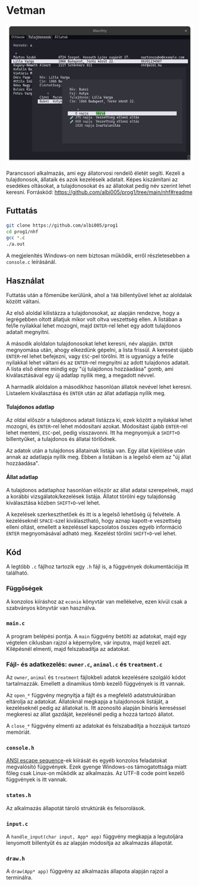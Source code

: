 # Vetman

![](preview.png)

Parancssori alkalmazás, ami egy állatorvosi rendelő életét segíti.
Kezeli a tulajdonosok, állataik és azok kezeléseik adatait.
Képes kiszámítani az esedékes oltásokat, a tulajdonosokat és az állatokat pedig név szerint lehet keresni.
Forráskód: https://github.com/albi005/prog1/tree/main/nhf#readme

## Futtatás

```bash
git clone https://github.com/albi005/prog1
cd prog1/nhf
gcc *.c
./a.out
```
A megjelenítés Windows-on nem biztosan működik, erről részletesebben a `console.c` leírásánál.

## Használat

Futtatás után a főmenübe kerülünk, ahol a `TAB` billentyűvel lehet az aloldalak között váltani.

Az első aloldal kilistázza a tulajdonosokat, az alapján rendezve, hogy a legrégebben oltott állatjuk mikor volt oltva veszettség ellen.
A listában a fel/le nyilakkal lehet mozogni, majd `ENTER`-rel lehet egy adott tulajdonos adatait megnyitni.

A második aloldalon tulajdonosokat lehet keresni, név alapján.
`ENTER` megnyomása után, ahogy elkezdünk gépelni, a lista frissül. A keresést újabb `ENTER`-rel lehet befejezni, vagy `ESC`-pel törölni.
Itt is ugyanúgy a fel/le nyilakkal lehet váltani és az `ENTER`-rel megnyitni az adott tulajdonos adatait.
A lista első eleme mindig egy "új tulajdonos hozzáadása" gomb, ami kiválasztásával egy új adatlap nyílik meg, a megadott névvel.

A harmadik aloldalon a másodikhoz hasonlóan állatok nevével lehet keresni. Listaelem kiválasztása és `ENTER` után az állat adatlapja nyílik meg.

#### Tulajdonos adatlap
Az oldal először a tulajdonos adatait listázza ki, ezek között a nyilakkal lehet mozogni, és `ENTER`-rel lehet módosítani azokat. Módosítást újabb `ENTER`-rel lehet menteni, `ESC`-pel, pedig visszavonni.
Itt ha megnyomjuk a `SHIFT+D` billentyűket, a tulajdonos és állatai törlődnek.

Az adatok után a tulajdonos állatainak listája van. Egy állat kijelölése után annak az adatlapja nyílik meg. Ebben a listában is a legelső elem az "új állat hozzáadása".

#### Állat adatlap
A tulajdonos adatlaphoz hasonlóan először az állat adatai szerepelnek, majd a korábbi vizsgálatok/kezelések listája.
Állatot törölni egy tulajdonság kiválasztása közben `SHIFT+D`-vel lehet.

A kezelések szerkeszthetőek és itt is a legelső lehetőség új felvétele.
A kezeléseknél `SPACE`-szel kiválasztható, hogy aznap kapott-e veszettség elleni oltást, emellett a kezeléssel kapcsolatos összes egyéb információ `ENTER` megnyomásával adható meg.
Kezelést törölni `SHIFT+D`-vel lehet.

## Kód
A legtöbb `.c` fájlhoz tartozik egy `.h` fájl is, a függvények dokumentációja itt található.

### Függőségek
A konzolos kiíráshoz az `econio` könyvtár van mellékelve, ezen kívül csak a szabványos könyvtár van használva.

### `main.c`
A program belépési pontja. A `main` függvény betölti az adatokat, majd egy végtelen ciklusban rajzol a képernyőre, vár inputra, majd kezeli azt.
Kilépésnél elmenti, majd felszabadítja az adatokat.

### Fájl- és adatkezelés: `owner.c`, `animal.c` és `treatment.c`
Az `owner`, `animal` és `treatment` fájlokbeli adatok kezelésére szolgáló kódot tartalmazzák. Emellett a dinamikus tömb kezelő függvények is itt vannak.

Az `open_*` függvény megnyitja a fájlt és a megfelelő adatstruktúrában eltárolja az adatokat.
Állatoknál megkapja a tulajdonosok listáját, a kezeléseknél pedig az állatokat is. Itt azonosító alapján bináris kereséssel megkeresi az állat gazdáját, kezelésnél pedig a hozzá tartozó állatot.

A `close_*` függvény elmenti az adatokat és felszabadítja a hozzájuk tartozó memóriát.

### `console.h`
[ANSI escape sequence](https://en.wikipedia.org/wiki/ANSI_escape_code)-ek kiírását és egyéb konzolos feladatokat megvalósító függvények. Ezek gyenge Windows-os támogatottsága miatt főleg csak Linux-on működik az alkalmazás.
Az UTF-8 code point kezelő függvények is itt vannak.

### `states.h`
Az alkalmazás állapotát tároló struktúrák és felsorolások. 

### `input.c`
A `handle_input(char input, App* app)`  függvény megkapja a legutoljára lenyomott billentyűt és az alapján módosítja az alkalmazás állapotát.

### `draw.h`
A `draw(App* app)` függvény az alkalmazás állapota alapján rajzol a terminálra.
